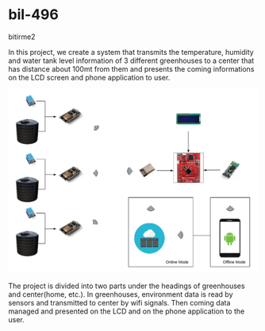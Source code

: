 # bil-496
bitirme2


In this project, we create a system that transmits the temperature, humidity and
water tank level information of 3 different greenhouses to a center that has distance
about 100mt from them and presents the coming informations on the LCD screen
and phone application to user.


![alt text](images/main_scheme.jpg)


The project is divided into two parts under the headings of greenhouses and
center(home, etc.). In greenhouses, environment data is read by sensors and
transmitted to center by wifi signals. Then coming data managed and presented on
the LCD and on the phone application to the user.
